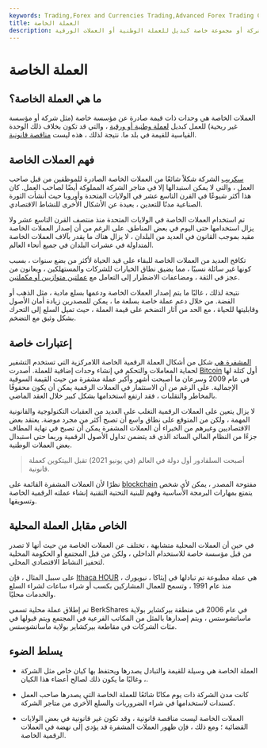 ```yaml
---
keywords: Trading,Forex and Currencies Trading,Advanced Forex Trading Concepts,Advanced Concepts
title: العملة الخاصة
description: العملة الخاصة هي مناقصة محدودة وغير قانونية تصدرها شركة أو مجموعة خاصة كبديل للعملة الوطنية أو العملات الورقية.
---
```


# العملة الخاصة
## ما هي العملة الخاصة؟

العملات الخاصة هي وحدات ذات قيمة صادرة عن مؤسسة خاصة (مثل شركة أو مؤسسة غير ربحية) للعمل كبديل [لعملة وطنية أو ورقية](/fiatmoney) ، والتي قد تكون بخلاف ذلك الوحدة القياسية للقيمة في بلد ما. نتيجة لذلك ، هذه ليست [مناقصة قانونية](/legal-tender).

## فهم العملات الخاصة

[سكريب](/scrip) الشركة شكلاً شائعًا من العملات الخاصة الصادرة للموظفين من قبل صاحب العمل ، والتي لا يمكن استبدالها إلا في متاجر الشركة المملوكة أيضًا لصاحب العمل. كان هذا أكثر شيوعًا في القرن التاسع عشر في الولايات المتحدة وأوروبا حيث أنشأت الثورة الصناعية مدنًا للتعدين ، بعيدة عن الأشكال الأخرى للنشاط الاقتصادي.

تم استخدام العملات الخاصة في الولايات المتحدة منذ منتصف القرن التاسع عشر ولا يزال استخدامها حتى اليوم في بعض المناطق. على الرغم من أن إصدار العملات الخاصة مقيد بموجب القانون في العديد من البلدان ، لا يزال هناك ما يقدر بآلاف العملات الخاصة المتداولة في عشرات البلدان في جميع أنحاء العالم.

تكافح العديد من العملات الخاصة للبقاء على قيد الحياة لأكثر من بضع سنوات ، بسبب كونها غير سائلة نسبيًا ، مما يضيق نطاق الخيارات للشركات والمستهلكين ، ويعانون من عجز في الثقة ، ومضاعفات الاضطرار إلى التعامل مع [عملتين متوازيين أو مكملتين](/complementary-currency-cc).

نتيجة لذلك ، غالبًا ما يتم إصدار العملات الخاصة ودعمها بسلع مادية ، مثل الذهب أو الفضة. من خلال دعم عملة خاصة بسلعة ما ، يمكن للمصدرين زيادة أمان الأصول وقابليتها للحياة ، مع الحد من آثار التضخم على قيمة العملة ، حيث تميل السلع إلى التحرك بشكل وثيق مع التضخم.

## إعتبارات خاصة

[المشفرة هي](/cryptocurrency) شكل من أشكال العملة الرقمية الخاصة اللامركزية التي تستخدم التشفير لحماية المعاملات والتحكم في إنشاء وحدات إضافية للعملة. أصدرت [Bitcoin](/bitcoin) أول كتلة لها في عام 2009 وسرعان ما أصبحت أشهر وأكبر عملة مشفرة من حيث القيمة السوقية الإجمالية. على الرغم من أن الاستثمار في العملات الرقمية يمكن أن يكون محفوفًا بالمخاطر والتقلبات ، فقد ارتفع استخدامها بشكل كبير خلال العقد الماضي.

لا يزال يتعين على العملات الرقمية التغلب على العديد من العقبات التكنولوجية والقانونية المهمة ، ولكن من المتوقع على نطاق واسع أن تصبح أكثر من مجرد موضة. يعتقد بعض الاقتصاديين وغيرهم من الخبراء أن العملات المشفرة يمكن أن تصبح في نهاية المطاف جزءًا من النظام المالي السائد الذي قد يتضمن تداول الأصول الرقمية وربما حتى استبدال بعض العملات الوطنية.

> أصبحت السلفادور أول دولة في العالم (في يونيو 2021) تقبل البيتكوين كعملة قانونية.

>

نظرًا لأن العملات المشفرة القائمة على [blockchain](/blockchain) مفتوحة المصدر ، يمكن لأي شخص يتمتع بمهارات البرمجة الأساسية وفهم للبنية التحتية التقنية إنشاء عملته الرقمية الخاصة وتسويقها.

## الخاص مقابل العملة المحلية

في حين أن العملات المحلية متشابهة ، تختلف عن العملات الخاصة من حيث أنها لا تصدر من قبل مؤسسة خاصة للاستخدام الداخلي ، ولكن من قبل المجتمع أو الحكومة المحلية لتحفيز النشاط الاقتصادي المحلي.

على سبيل المثال ، فإن [Ithaca HOUR](/ithaca-hours) هي عملة مطبوعة تم تبادلها في إيثاكا ، نيويورك ، منذ عام 1991 ، وتسمح للعمال المشاركين بكسب أو شراء ساعات لشراء السلع والخدمات محليًا.

تم إطلاق عملة محلية تسمى BerkShares في عام 2006 في منطقة بيركشاير بولاية ماساتشوستس ، ويتم إصدارها بالمثل من المكاتب الفرعية في المجتمع ويتم قبولها في مئات الشركات في مقاطعة بيركشاير بولاية ماساتشوستس.

## يسلط الضوء

- العملة الخاصة هي وسيلة للقيمة والتبادل يصدرها ويحتفظ بها كيان خاص مثل الشركة ، وغالبًا ما يكون ذلك لصالح أعضاء هذا الكيان.

- كانت مدن الشركة ذات يوم مكانًا شائعًا للعملة الخاصة التي يصدرها صاحب العمل كسندات لاستخدامها في شراء الضروريات والسلع الأخرى من متاجر الشركة.

- العملات الخاصة ليست مناقصة قانونية ، وقد تكون غير قانونية في بعض الولايات القضائية ؛ ومع ذلك ، فإن ظهور العملات المشفرة قد يؤدي إلى نهضة في العملات الرقمية الخاصة.

